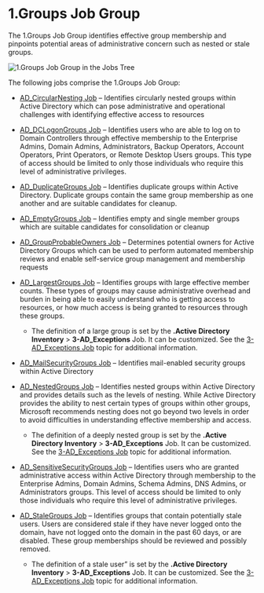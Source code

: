 # 1.Groups Job Group

The 1.Groups Job Group identifies effective group membership and pinpoints potential areas of
administrative concern such as nested or stale groups.

![1.Groups Job Group in the Jobs Tree](/img/product_docs/accessanalyzer/11.6/admin/hostmanagement/jobstree.webp)

The following jobs comprise the 1.Groups Job Group:

- [AD_CircularNesting Job](/docs/accessanalyzer/11.6/solutions/activedirectory/groups/ad_circularnesting.md)
  – Identifies circularly nested groups within Active Directory which can pose administrative and
  operational challenges with identifying effective access to resources
- [AD_DCLogonGroups Job](/docs/accessanalyzer/11.6/solutions/activedirectory/groups/ad_dclogongroups.md)
  – Identifies users who are able to log on to Domain Controllers through effective membership to
  the Enterprise Admins, Domain Admins, Administrators, Backup Operators, Account Operators, Print
  Operators, or Remote Desktop Users groups. This type of access should be limited to only those
  individuals who require this level of administrative privileges.
- [AD_DuplicateGroups Job](/docs/accessanalyzer/11.6/solutions/activedirectory/groups/ad_duplicategroups.md)
  – Identifies duplicate groups within Active Directory. Duplicate groups contain the same group
  membership as one another and are suitable candidates for cleanup.
- [AD_EmptyGroups Job](/docs/accessanalyzer/11.6/solutions/activedirectory/groups/ad_emptygroups.md)
  – Identifies empty and single member groups which are suitable candidates for consolidation or
  cleanup
- [AD_GroupProbableOwners Job](/docs/accessanalyzer/11.6/solutions/activedirectory/groups/ad_groupprobableowners.md)
  – Determines potential owners for Active Directory Groups which can be used to perform automated
  membership reviews and enable self-service group management and membership requests
- [AD_LargestGroups Job](/docs/accessanalyzer/11.6/solutions/activedirectory/groups/ad_largestgroups.md)
  – Identifies groups with large effective member counts. These types of groups may cause
  administrative overhead and burden in being able to easily understand who is getting access to
  resources, or how much access is being granted to resources through these groups.

    - The definition of a large group is set by the **.Active Directory Inventory** >
      **3-AD_Exceptions** Job. It can be customized. See the
      [3-AD_Exceptions Job](/docs/accessanalyzer/11.6/solutions/activedirectoryinventory/3-ad_exceptions.md)
      topic for additional information.

- [AD_MailSecurityGroups Job](/docs/accessanalyzer/11.6/solutions/activedirectory/groups/ad_mailsecuritygroups.md)
  – Identifies mail-enabled security groups within Active Directory
- [AD_NestedGroups Job](/docs/accessanalyzer/11.6/solutions/activedirectory/groups/ad_nestedgroups.md)
  – Identifies nested groups within Active Directory and provides details such as the levels of
  nesting. While Active Directory provides the ability to nest certain types of groups within other
  groups, Microsoft recommends nesting does not go beyond two levels in order to avoid difficulties
  in understanding effective membership and access.

    - The definition of a deeply nested group is set by the **.Active Directory Inventory** >
      **3-AD_Exceptions** Job. It can be customized. See the
      [3-AD_Exceptions Job](/docs/accessanalyzer/11.6/solutions/activedirectoryinventory/3-ad_exceptions.md)
      topic for additional information.

- [AD_SensitiveSecurityGroups Job](/docs/accessanalyzer/11.6/solutions/activedirectory/groups/ad_sensitivesecuritygroups.md)
  – Identifies users who are granted administrative access within Active Directory through
  membership to the Enterprise Admins, Domain Admins, Schema Admins, DNS Admins, or Administrators
  groups. This level of access should be limited to only those individuals who require this level of
  administrative privileges.
- [AD_StaleGroups Job](/docs/accessanalyzer/11.6/solutions/activedirectory/groups/ad_stalegroups.md)
  – Identifies groups that contain potentially stale users. Users are considered stale if they have
  never logged onto the domain, have not logged onto the domain in the past 60 days, or are
  disabled. These group memberships should be reviewed and possibly removed.

    - The definition of a stale user” is set by the **.Active Directory Inventory** >
      **3-AD_Exceptions** Job. It can be customized. See the
      [3-AD_Exceptions Job](/docs/accessanalyzer/11.6/solutions/activedirectoryinventory/3-ad_exceptions.md)
      topic for additional information.
